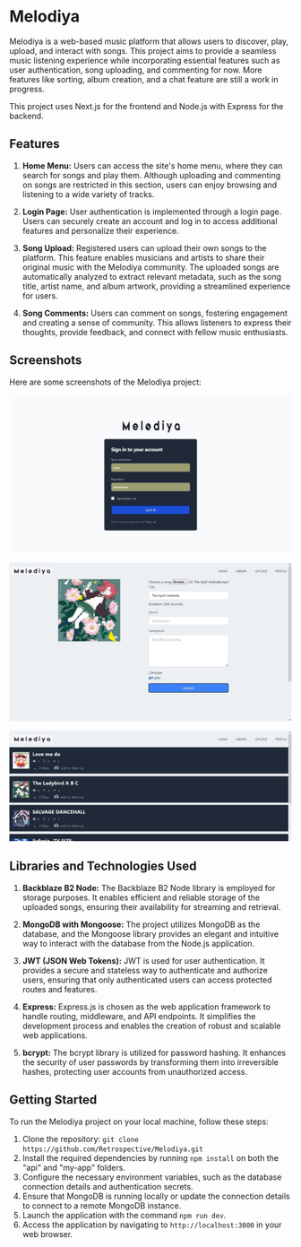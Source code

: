 # Melodiya

Melodiya is a web-based music platform that allows users to discover, play, upload, and interact with songs. This project aims to provide a seamless music listening experience while incorporating essential features such as user authentication, song uploading, and commenting for now. More features like sorting, album creation, and a chat feature are still a work in progress.

This project uses Next.js for the frontend and Node.js with Express for the backend.

## Features

1. **Home Menu:** Users can access the site's home menu, where they can search for songs and play them. Although uploading and commenting on songs are restricted in this section, users can enjoy browsing and listening to a wide variety of tracks.

2. **Login Page:** User authentication is implemented through a login page. Users can securely create an account and log in to access additional features and personalize their experience.

3. **Song Upload:** Registered users can upload their own songs to the platform. This feature enables musicians and artists to share their original music with the Melodiya community. The uploaded songs are automatically analyzed to extract relevant metadata, such as the song title, artist name, and album artwork, providing a streamlined experience for users.

4. **Song Comments:** Users can comment on songs, fostering engagement and creating a sense of community. This allows listeners to express their thoughts, provide feedback, and connect with fellow music enthusiasts.

## Screenshots

Here are some screenshots of the Melodiya project:

![Screenshot 1](screenshots/Screenshot_1.jpg)

![Screenshot 2](screenshots/Screenshot_3.jpg)

![Screenshot 3](screenshots/Screenshot_5.jpg)

## Libraries and Technologies Used

1. **Backblaze B2 Node:** The Backblaze B2 Node library is employed for storage purposes. It enables efficient and reliable storage of the uploaded songs, ensuring their availability for streaming and retrieval.

2. **MongoDB with Mongoose:** The project utilizes MongoDB as the database, and the Mongoose library provides an elegant and intuitive way to interact with the database from the Node.js application.

3. **JWT (JSON Web Tokens):** JWT is used for user authentication. It provides a secure and stateless way to authenticate and authorize users, ensuring that only authenticated users can access protected routes and features.

4. **Express:** Express.js is chosen as the web application framework to handle routing, middleware, and API endpoints. It simplifies the development process and enables the creation of robust and scalable web applications.

5. **bcrypt:** The bcrypt library is utilized for password hashing. It enhances the security of user passwords by transforming them into irreversible hashes, protecting user accounts from unauthorized access.

## Getting Started

To run the Melodiya project on your local machine, follow these steps:

1. Clone the repository: `git clone https://github.com/Retrospective/Melodiya.git`
2. Install the required dependencies by running `npm install` on both the "api" and "my-app" folders.
3. Configure the necessary environment variables, such as the database connection details and authentication secrets.
4. Ensure that MongoDB is running locally or update the connection details to connect to a remote MongoDB instance.
5. Launch the application with the command `npm run dev`.
6. Access the application by navigating to `http://localhost:3000` in your web browser.
